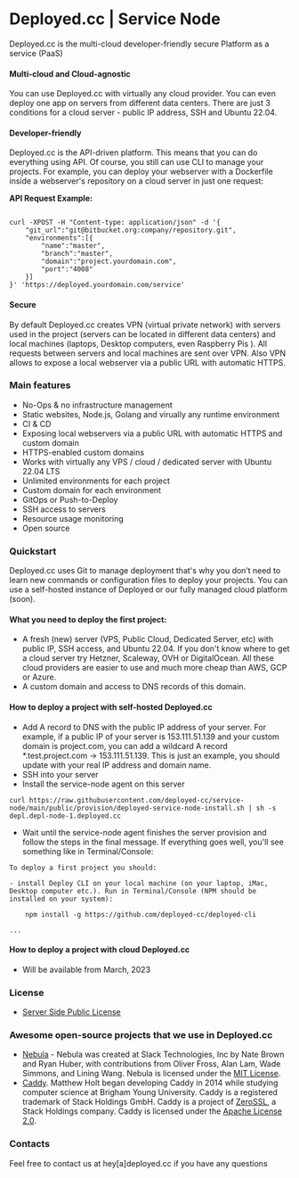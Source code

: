# Deployed.cc | Service Node

Deployed.cc is the multi-cloud developer-friendly secure Platform as a service (PaaS)

#### Multi-cloud and Cloud-agnostic

You can use Deployed.cc with virtually any cloud provider. You can even deploy one app on servers from different data centers. There are just 3 conditions for a cloud server - public IP address, SSH and Ubuntu 22.04.

#### Developer-friendly

Deployed.cc is the API-driven platform. This means that you can do everything using API. Of course, you still can use CLI to manage your projects. For example, you can deploy your webserver with a Dockerfile inside a webserver's repository on a cloud server in just one request:

**API Request Example:**
```

curl -XPOST -H "Content-type: application/json" -d '{
    "git_url":"git@bitbucket.org:company/repository.git",
    "environments":[{
        "name":"master",
        "branch":"master",
        "domain":"project.yourdomain.com",
        "port":"4008"
    }]
}' 'https://deployed.yourdomain.com/service'

```


#### Secure

By default Deployed.cc creates VPN (virtual private network) with servers used in the project (servers can be located in different data centers) and local machines (laptops, Desktop computers, even Raspberry Pis ). All requests between servers and local machines are sent over VPN. Also VPN allows to expose a local webserver via a public URL with automatic HTTPS.


### Main features

- No-Ops & no infrastructure management
- Static websites, Node.js, Golang and virually any runtime environment
- CI & CD
- Exposing local webservers via a public URL with automatic HTTPS and custom domain
- HTTPS-enabled custom domains
- Works with virtually any VPS / cloud / dedicated server with Ubuntu 22.04 LTS
- Unlimited environments for each project
- Custom domain for each environment
- GitOps or Push-to-Deploy
- SSH access to servers
- Resource usage monitoring
- Open source

### Quickstart

Deployed.cc uses Git to manage deployment that's why you don’t need to learn new commands or configuration files to deploy your projects. You can use a self-hosted instance of Deployed or our fully managed cloud platform (soon).

#### What you need to deploy the first project:
- A fresh (new) server (VPS, Public Cloud, Dedicated Server, etc) with public IP, SSH access, and Ubuntu 22.04. If you don't know where to get a cloud server try Hetzner, Scaleway, OVH or DigitalOcean. All these cloud providers are easier to use and much more cheap than AWS, GCP or Azure.
- A custom domain and access to DNS records of this domain.

#### How to deploy a project with self-hosted Deployed.cc

- Add A record to DNS with the public IP address of your server. For example, if a public IP of your server is 153.111.51.139 and your custom domain is project.com, you can add a wildcard A record *.test.project.com -> 153.111.51.139. This is just an example, you should update with your real IP address and domain name.
- SSH into your server
- Install the service-node agent on this server
```
curl https://raw.githubusercontent.com/deployed-cc/service-node/main/public/provision/deployed-service-node-install.sh | sh -s depl.depl-node-1.deployed.cc
```
- Wait until the service-node agent finishes the server provision and follow the steps in the final message. If everything goes well, you'll see something like in Terminal/Console:
```
To deploy a first project you should:

- install Deploy CLI on your local machine (on your laptop, iMac, Desktop computer etc.). Run in Terminal/Console (NPM should be installed on your system):
      
    npm install -g https://github.com/deployed-cc/deployed-cli

...
```

#### How to deploy a project with cloud Deployed.cc

- Will be available from March, 2023


### License

- [Server Side Public License](https://www.mongodb.com/licensing/server-side-public-license)

### Awesome open-source projects that we use in Deployed.cc

- [Nebula](https://github.com/slackhq/nebula) - Nebula was created at Slack Technologies, Inc by Nate Brown and Ryan Huber, with contributions from Oliver Fross, Alan Lam, Wade Simmons, and Lining Wang. Nebula is licensed under the [MIT License](https://github.com/slackhq/nebula/blob/master/LICENSE).
- [Caddy](https://github.com/caddyserver/caddy). Matthew Holt began developing Caddy in 2014 while studying computer science at Brigham Young University. Caddy is a registered trademark of Stack Holdings GmbH. Caddy is a project of [ZeroSSL](https://zerossl.com/), a Stack Holdings company. Caddy is licensed under the [Apache License 2.0](https://github.com/caddyserver/caddy/blob/master/LICENSE).

### Contacts

Feel free to contact us at hey[a]deployed.cc if you have any questions
